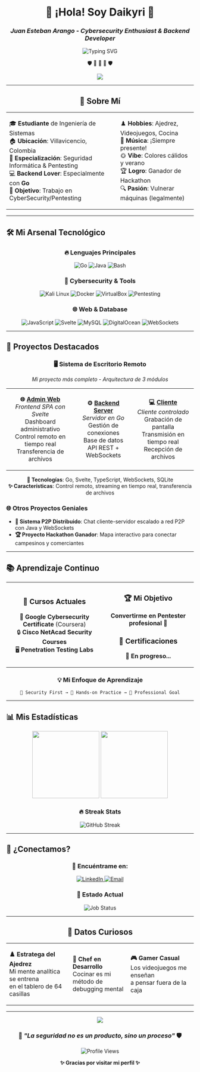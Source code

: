<!-- Animated Header with Summer Gradient -->
<div align="center">
  
# 🔐 ¡Hola! Soy Daikyri 🎯
### *Juan Esteban Arango - Cybersecurity Enthusiast & Backend Developer*

<img src="https://readme-typing-svg.herokuapp.com?font=Fira+Code&size=20&duration=3000&pause=1000&color=FF69B4&background=FFE4E100&center=true&vCenter=true&multiline=true&width=800&height=120&lines=%F0%9F%94%90+Cybersecurity+Specialist+%7C+Pentesting+%7C+Go+Developer;%F0%9F%8C%8D+Villavicencio%2C+Colombia+%F0%9F%87%A8%F0%9F%87%B4;%F0%9F%8E%AF+Buscando+oportunidades+en+CyberSecurity;%F0%9F%94%93+Especialista+en+Seguridad+Inform%C3%A1tica" alt="Typing SVG" />

<!-- Security Animation -->
<p align="center">
  🛡️ 🔐 🎯 🔐 🛡️
</p>

<img src="https://capsule-render.vercel.app/api?type=waving&color=gradient&customColorList=12,20,14,25,17&height=100&section=header&text=&fontSize=0&animation=twinkling"/>

</div>



---

<!-- About Me Section with Beautiful Cards -->
<div align="center">

## 🎯 Sobre Mí 

<table>
<tr>
<td>

🎓 **Estudiante** de Ingeniería de Sistemas  
🏠 **Ubicación**: Villavicencio, Colombia  
🔐 **Especialización**: Seguridad Informática & Pentesting  
💻 **Backend Lover**: Especialmente con **Go**  
🎯 **Objetivo**: Trabajo en CyberSecurity/Pentesting  

</td>
<td>

♟️ **Hobbies**: Ajedrez, Videojuegos, Cocina  
🎵 **Música**: ¡Siempre presente!  
🌞 **Vibe**: Colores cálidos y verano  
🏆 **Logro**: Ganador de Hackathon  
🔍 **Pasión**: Vulnerar máquinas (legalmente)  

</td>
</tr>
</table>

</div>

---

<!-- Tech Stack with Animated Badges -->
## 🛠️ Mi Arsenal Tecnológico

<div align="center">

### 🔥 Lenguajes Principales
<img src="https://img.shields.io/badge/Go-00ADD8?style=for-the-badge&logo=go&logoColor=white" alt="Go"/>
<img src="https://img.shields.io/badge/Java-ED8B00?style=for-the-badge&logo=openjdk&logoColor=white" alt="Java"/>
<img src="https://img.shields.io/badge/Bash-4EAA25?style=for-the-badge&logo=gnu-bash&logoColor=white" alt="Bash"/>

### 🔐 Cybersecurity & Tools
<img src="https://img.shields.io/badge/Kali_Linux-557C94?style=for-the-badge&logo=kalilinux&logoColor=white" alt="Kali Linux"/>
<img src="https://img.shields.io/badge/Docker-2496ED?style=for-the-badge&logo=docker&logoColor=white" alt="Docker"/>
<img src="https://img.shields.io/badge/VirtualBox-183A61?style=for-the-badge&logo=virtualbox&logoColor=white" alt="VirtualBox"/>
<img src="https://img.shields.io/badge/Pentesting-FF6B6B?style=for-the-badge&logo=hackthebox&logoColor=white" alt="Pentesting"/>

### 🌐 Web & Database
<img src="https://img.shields.io/badge/JavaScript-F7DF1E?style=for-the-badge&logo=javascript&logoColor=black" alt="JavaScript"/>
<img src="https://img.shields.io/badge/Svelte-FF3E00?style=for-the-badge&logo=svelte&logoColor=white" alt="Svelte"/>
<img src="https://img.shields.io/badge/MySQL-4479A1?style=for-the-badge&logo=mysql&logoColor=white" alt="MySQL"/>
<img src="https://img.shields.io/badge/DigitalOcean-0080FF?style=for-the-badge&logo=digitalocean&logoColor=white" alt="DigitalOcean"/>
<img src="https://img.shields.io/badge/WebSockets-010101?style=for-the-badge&logo=socketdotio&logoColor=white" alt="WebSockets"/>

</div>

---

<!-- Projects Section with Beautiful Layout -->
## 🚀 Proyectos Destacados

<div align="center">

### 🖥️ Sistema de Escritorio Remoto
*Mi proyecto más completo - Arquitectura de 3 módulos*

<table>
<tr>
<td align="center">

**🌐 [Admin Web](https://github.com/Unikyri/EscritorioRemoto-WebAdmin)**  
*Frontend SPA con Svelte*  
Dashboard administrativo  
Control remoto en tiempo real  
Transferencia de archivos  

</td>
<td align="center">

**⚙️ [Backend Server](https://github.com/Unikyri/EscritorioRemoto-Backend)**  
*Servidor en Go*  
Gestión de conexiones  
Base de datos  
API REST + WebSockets  

</td>
<td align="center">

**💻 [Cliente](https://github.com/Unikyri/EscritorioRemoto-Cliente)**  
*Cliente controlado*  
Grabación de pantalla  
Transmisión en tiempo real  
Recepción de archivos  

</td>
</tr>
</table>

**🔧 Tecnologías**: Go, Svelte, TypeScript, WebSockets, SQLite  
**✨ Características**: Control remoto, streaming en tiempo real, transferencia de archivos

</div>

### 🌐 Otros Proyectos Geniales

- **💬 Sistema P2P Distribuido**: Chat cliente-servidor escalado a red P2P con Java y WebSockets
- **🏆 Proyecto Hackathon Ganador**: Mapa interactivo para conectar campesinos y comerciantes

---

<!-- Learning & Certifications -->
## 📚 Aprendizaje Continuo

<div align="center">

<table>
<tr>
<td align="center">

### 🎯 **Cursos Actuales**
📖 **Google Cybersecurity Certificate** (Coursera)  
🔒 **Cisco NetAcad Security Courses**  
🖥️ **Penetration Testing Labs**  

</td>
<td align="center">

### 🏆 **Mi Objetivo**
**Convertirme en Pentester profesional** 🔐  

### 📜 **Certificaciones**
🎯 **En progreso...**

</td>
</tr>
</table>

### 💡 Mi Enfoque de Aprendizaje
```
🔐 Security First → 🎯 Hands-on Practice → 💼 Professional Goal
```

</div>

---

<!-- GitHub Stats with Custom Theme -->
## 📊 Mis Estadísticas

<div align="center">

<img height="180em" src="https://github-readme-stats.vercel.app/api?username=Unikyri&show_icons=true&include_all_commits=true&count_private=true&border_radius=20&bg_color=30,E6B3FF,FFB3E6,FFCCF9,F0E6FF&title_color=6A4C93&text_color=6A4C93&icon_color=9B59B6&border_color=E6B3FF"/>
<img height="180em" src="https://github-readme-stats.vercel.app/api/top-langs/?username=Unikyri&layout=compact&border_radius=20&bg_color=30,E6B3FF,FFB3E6,FFCCF9,F0E6FF&title_color=6A4C93&text_color=6A4C93&border_color=E6B3FF"/>

</div>

<div align="center">

### 🔥 Streak Stats
<img src="https://github-readme-streak-stats.herokuapp.com/?user=Unikyri&background=45,E6B3FF,FFB3E6,FFCCF9&stroke=6A4C93&ring=9B59B6&fire=FF69B4&currStreakLabel=6A4C93&sideNums=6A4C93&currStreakNum=9B59B6&dates=6A4C93&sideLabels=6A4C93&border=E6B3FF&border_radius=20" alt="GitHub Streak"/>

</div>

---

<!-- Contact Section with Animated Cards -->
## 🎯 ¿Conectamos?

<div align="center">

### 💌 Encuéntrame en:

<a href="https://www.linkedin.com/in/daikyri/" target="_blank">
<img src="https://img.shields.io/badge/LinkedIn-0077B5?style=for-the-badge&logo=linkedin&logoColor=white" alt="LinkedIn"/>
</a>
<a href="mailto:contacto@daikyri.dev">
<img src="https://img.shields.io/badge/Email-D14836?style=for-the-badge&logo=gmail&logoColor=white" alt="Email"/>
</a>

### 💼 Estado Actual
<img src="https://img.shields.io/badge/🔍_Buscando_Trabajo-CyberSecurity_&_Pentesting-FF69B4?style=for-the-badge" alt="Job Status"/>

</div>

---

<!-- Fun Facts Section -->
<div align="center">

## 🎲 Datos Curiosos

<table>
<tr>
<td>

**♟️ Estratega del Ajedrez**  
Mi mente analítica se entrena  
en el tablero de 64 casillas  

</td>
<td>

**🍳 Chef en Desarrollo**  
Cocinar es mi método de  
debugging mental  

</td>
<td>

**🎮 Gamer Casual**  
Los videojuegos me enseñan  
a pensar fuera de la caja  

</td>
</tr>
</table>

</div>

---

<!-- Animated Footer -->
<div align="center">

<img src="https://capsule-render.vercel.app/api?type=waving&color=gradient&customColorList=12,20,14,25,17&height=100&section=footer&text=&fontSize=0&animation=twinkling"/>

### 🔐 *"La seguridad no es un producto, sino un proceso"* 🛡️

<img src="https://komarev.com/ghpvc/?username=Unikyri&label=Visitantes&color=FF69B4&style=for-the-badge" alt="Profile Views"/>

**✨ Gracias por visitar mi perfil ✨**

</div>
